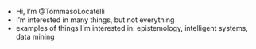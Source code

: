 - Hi, I’m @TommasoLocatelli
- I’m interested in many things, but not everything
- examples of things I'm interested in: epistemology, intelligent systems, data mining

<!---
TommasoLocatelli/TommasoLocatelli is a ✨ special ✨ repository because its `README.md` (this file) appears on your GitHub profile.
You can click the Preview link to take a look at your changes.
--->
